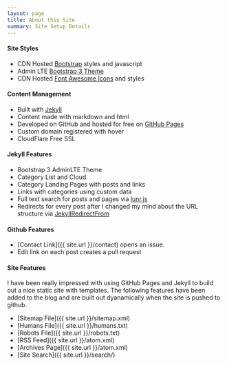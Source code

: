 ```yaml
---
layout: page
title: About this Site
summary: Site Setup Details
---
```


#### Site Styles

* CDN Hosted [Bootstrap](http://www.bootstrapcdn.com/) styles and javascript
* Admin LTE [Bootstrap 3 Theme](https://github.com/almasaeed2010/AdminLTE)
* CDN Hosted [Font Awesome Icons](http://www.bootstrapcdn.com/#fontawesome_tab) and styles

#### Content Management

* Built with [Jekyll](http://jekyllrb.com)
* Content made with markdown and html
* Developed on GitHub and hosted for free on [GitHub Pages](https://pages.github.com)
* Custom domain registered with hover
* CloudFlare Free SSL

#### Jekyll Features

* Bootstrap 3 AdminLTE Theme
* Category List and Cloud
* Category Landing Pages with posts and links
* Links with categories using custom data
* Full text search for posts and pages via [lunr.js](http://lunrjs.com/)
* Redirects for every post after I changed my mind about the URL structure via [JekyllRedirectFrom](https://github.com/jekyll/jekyll-redirect-from)

#### Github Features

* [Contact Link]({{ site.url }}/contact) opens an issue.
* Edit link on each post creates a pull request

#### Site Features

I have been really impressed with using GitHub Pages and Jekyll to build out a nice static site with templates. The following features have been added to the blog and are built out dyanamically when the site is pushed to github.

* [Sitemap File]({{ site.url }}/sitemap.xml)
* [Humans File]({{ site.url }}/humans.txt)
* [Robots File]({{ site.url }}/robots.txt)
* [RSS Feed]({{ site.url }}/atom.xml)
* [Archives Page]({{ site.url }}/atom.xml)
* [Site Search]({{ site.url }}/search/)
